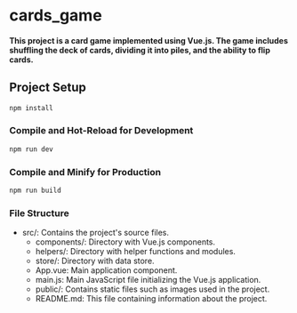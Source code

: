 # cards_game

#### This project is a card game implemented using Vue.js. The game includes shuffling the deck of cards, dividing it into piles, and the ability to flip cards.

## Project Setup

```sh
npm install
```

### Compile and Hot-Reload for Development

```sh
npm run dev
```

### Compile and Minify for Production

```sh
npm run build
```

### File Structure
* src/: Contains the project's source files.
  * components/: Directory with Vue.js components.
  * helpers/: Directory with helper functions and modules.
  * store/: Directory with data store.
  * App.vue: Main application component.
  * main.js: Main JavaScript file initializing the Vue.js application.
  * public/: Contains static files such as images used in the project.
  * README.md: This file containing information about the project.
